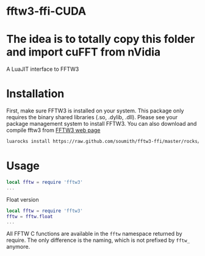 fftw3-ffi-CUDA
========

# The idea is to totally copy this folder and import cuFFT from nVidia

A LuaJIT interface to FFTW3

# Installation #

First, make sure FFTW3 is installed on your system. This package only requires the binary shared libraries (.so, .dylib, .dll).
Please see your package management system to install FFTW3. 
You can also download and compile fftw3 from [FFTW3 web page](www.fftw.org)

```sh
luarocks install https://raw.github.com/soumith/fftw3-ffi/master/rocks/fftw3-scm-1.rockspec
```

# Usage #

```lua
local fftw = require 'fftw3'
...
```
Float version
```lua
local fftw = require 'fftw3'
fftw = fftw.float
...
```


All FFTW C functions are available in the `fftw` namespace returned by require. The only difference is the naming, which is not prefixed
by `fftw_` anymore. 
